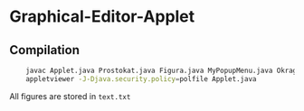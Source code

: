 # Graphical-Editor-Applet

## Compilation
```bash
	javac Applet.java Prostokat.java Figura.java MyPopupMenu.java Okrag.java Panel.java Prostokat.java Wielokat.java MyMenuBar.java PanelButtons.java
	appletviewer -J-Djava.security.policy=polfile Applet.java

```
All figures are stored in `text.txt`

